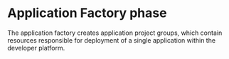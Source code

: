 # Application Factory phase
The application factory creates application project groups, which contain resources responsible for deployment of a single application within the developer platform.